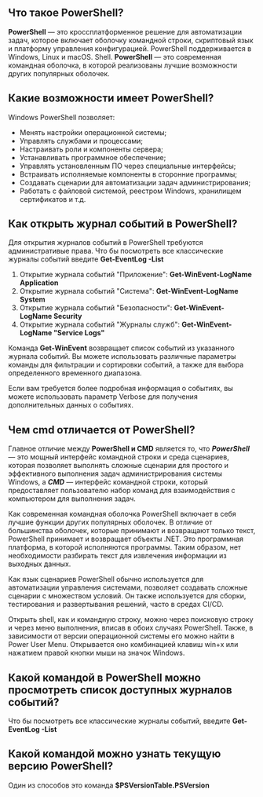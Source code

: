 ## Что такое PowerShell?
__PowerShell__ — это кроссплатформенное решение для автоматизации задач, которое включает оболочку командной строки, скриптовый язык и платформу управления конфигурацией. PowerShell поддерживается в Windows, Linux и macOS. Shell. __PowerShell__ — это современная командная оболочка, в которой реализованы лучшие возможности других популярных оболочек.

## Какие возможности имеет PowerShell?
Windows PowerShell позволяет:
- Менять настройки операционной системы;
- Управлять службами и процессами;
- Настраивать роли и компоненты сервера;
- Устанавливать программное обеспечение;
- Управлять установленным ПО через специальные интерфейсы;
- Встраивать исполняемые компоненты в сторонние программы;
- Создавать сценарии для автоматизации задач администрирования;
- Работать с файловой системой, реестром Windows, хранилищем сертификатов и т.д.

## Как открыть журнал событий в PowerShell?
Для открытия журналов событий в PowerShell требуются административые права.
Что бы посмотреть все классические журналы событий введите __Get-EventLog -List__
1. Открытие журнала событий "Приложение": __Get-WinEvent-LogName Application__
2. Открытие журнала событий "Система": __Get-WinEvent-LogName System__
3. Открытие журнала событий "Безопасности": __Get-WinEvent-LogName Security__
4. Открытие журнала событий "Журналы служб": __Get-WinEvent-LogName "Service Logs"__

Команда __Get-WinEvent__ возвращает список событий из указанного журнала событий. Вы можете использовать различные параметры команды для фильтрации и сортировки событий, а также для выбора определенного временного диапазона.

Если вам требуется более подробная информация о событиях, вы можете использовать параметр Verbose для получения дополнительных данных о событиях. 

## Чем cmd отличается от PowerShell?
Главное отличие между __PowerShell и CMD__ является то, что ___PowerShell___ — это мощный интерфейс командной строки и среда сценариев, которая позволяет выполнять сложные сценарии для простого и эффективного выполнения задач администрирования системы Windows, а ___CMD___ — интерфейс командной строки, который предоставляет пользователю набор команд для взаимодействия с компьютером для выполнения задач.

Как современная командная оболочка PowerShell включает в себя лучшие функции других популярных оболочек. В отличие от большинства оболочек, которые принимают и возвращают только текст, PowerShell принимает и возвращает объекты .NET. Это программная платформа, в которой исполняются программы. Таким образом, нет необходимости разбирать текст для извлечения информации из выходных данных.

Как язык сценариев PowerShell обычно используется для автоматизации управления системами, позволяет создавать сложные сценарии с множеством условий. Он также используется для сборки, тестирования и развертывания решений, часто в средах CI/CD.

Открыть shell, как и командную строку, можно через поисковую строку и через меню выполнения, вписав в обоих случаях PowerShell. Также, в зависимости от версии операционной системы его можно найти в Power User Menu. Открывается оно комбинацией клавиш win+x или нажатием правой кнопки мыши на значок Windows.

## Какой командой в PowerShell можно просмотреть список доступных журналов событий? 
Что бы посмотреть все классические журналы событий, введите __Get-EventLog -List__

## Какой командой можно узнать текущую версию PowerShell?
Один из способов это команда __$PSVersionTable.PSVersion__
